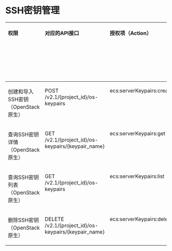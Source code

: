 # SSH密钥管理<a name="ecs_06_0013"></a>

<a name="table796561272518"></a>
<table><thead align="left"><tr id="row10966111213255"><th class="cellrowborder" valign="top" width="11.33%" id="mcps1.1.7.1.1"><p id="p1959712364512"><a name="p1959712364512"></a><a name="p1959712364512"></a>权限</p>
</th>
<th class="cellrowborder" valign="top" width="29.5%" id="mcps1.1.7.1.2"><p id="p8402164419019"><a name="p8402164419019"></a><a name="p8402164419019"></a>对应的API接口</p>
</th>
<th class="cellrowborder" valign="top" width="23.09%" id="mcps1.1.7.1.3"><p id="p2040214445018"><a name="p2040214445018"></a><a name="p2040214445018"></a>授权项（Action）</p>
</th>
<th class="cellrowborder" valign="top" width="17.91%" id="mcps1.1.7.1.4"><p id="p22519318453"><a name="p22519318453"></a><a name="p22519318453"></a>依赖的授权项</p>
</th>
<th class="cellrowborder" valign="top" width="10.18%" id="mcps1.1.7.1.5"><p id="p84029445019"><a name="p84029445019"></a><a name="p84029445019"></a>IAM项目</p>
<p id="p12578131324712"><a name="p12578131324712"></a><a name="p12578131324712"></a>(Project)</p>
</th>
<th class="cellrowborder" valign="top" width="7.99%" id="mcps1.1.7.1.6"><p id="p1999212348459"><a name="p1999212348459"></a><a name="p1999212348459"></a>企业项目</p>
<p id="p1026502118478"><a name="p1026502118478"></a><a name="p1026502118478"></a>(Enterprise Project)</p>
</th>
</tr>
</thead>
<tbody><tr id="row796681232520"><td class="cellrowborder" valign="top" width="11.33%" headers="mcps1.1.7.1.1 "><p id="p36571412162316"><a name="p36571412162316"></a><a name="p36571412162316"></a>创建和导入SSH密钥（OpenStack原生）</p>
</td>
<td class="cellrowborder" valign="top" width="29.5%" headers="mcps1.1.7.1.2 "><p id="p2217113414398"><a name="p2217113414398"></a><a name="p2217113414398"></a>POST /v2.1/{project_id}/os-keypairs</p>
</td>
<td class="cellrowborder" valign="top" width="23.09%" headers="mcps1.1.7.1.3 "><p id="p202471359152116"><a name="p202471359152116"></a><a name="p202471359152116"></a>ecs:serverKeypairs:create</p>
</td>
<td class="cellrowborder" valign="top" width="17.91%" headers="mcps1.1.7.1.4 "><p id="p12288111932314"><a name="p12288111932314"></a><a name="p12288111932314"></a>-</p>
</td>
<td class="cellrowborder" valign="top" width="10.18%" headers="mcps1.1.7.1.5 "><p id="p1178918181914"><a name="p1178918181914"></a><a name="p1178918181914"></a>√</p>
</td>
<td class="cellrowborder" valign="top" width="7.99%" headers="mcps1.1.7.1.6 "><p id="p578171820196"><a name="p578171820196"></a><a name="p578171820196"></a>×</p>
</td>
</tr>
<tr id="row179662012132520"><td class="cellrowborder" valign="top" width="11.33%" headers="mcps1.1.7.1.1 "><p id="p565712127235"><a name="p565712127235"></a><a name="p565712127235"></a>查询SSH密钥详情（OpenStack原生）</p>
</td>
<td class="cellrowborder" valign="top" width="29.5%" headers="mcps1.1.7.1.2 "><p id="p2360123823916"><a name="p2360123823916"></a><a name="p2360123823916"></a>GET /v2.1/{project_id}/os-keypairs/{keypair_name}</p>
</td>
<td class="cellrowborder" valign="top" width="23.09%" headers="mcps1.1.7.1.3 "><p id="p1329680112212"><a name="p1329680112212"></a><a name="p1329680112212"></a>ecs:serverKeypairs:get</p>
</td>
<td class="cellrowborder" valign="top" width="17.91%" headers="mcps1.1.7.1.4 "><p id="p15288181913238"><a name="p15288181913238"></a><a name="p15288181913238"></a>-</p>
</td>
<td class="cellrowborder" valign="top" width="10.18%" headers="mcps1.1.7.1.5 "><p id="p1423520574243"><a name="p1423520574243"></a><a name="p1423520574243"></a>√</p>
</td>
<td class="cellrowborder" valign="top" width="7.99%" headers="mcps1.1.7.1.6 "><p id="p723515719248"><a name="p723515719248"></a><a name="p723515719248"></a>×</p>
</td>
</tr>
<tr id="row2096611215254"><td class="cellrowborder" valign="top" width="11.33%" headers="mcps1.1.7.1.1 "><p id="p16571612142319"><a name="p16571612142319"></a><a name="p16571612142319"></a>查询SSH密钥列表（OpenStack原生）</p>
</td>
<td class="cellrowborder" valign="top" width="29.5%" headers="mcps1.1.7.1.2 "><p id="p203891743103910"><a name="p203891743103910"></a><a name="p203891743103910"></a>GET /v2.1/{project_id}/os-keypairs</p>
</td>
<td class="cellrowborder" valign="top" width="23.09%" headers="mcps1.1.7.1.3 "><p id="p543601132220"><a name="p543601132220"></a><a name="p543601132220"></a>ecs:serverKeypairs:list</p>
</td>
<td class="cellrowborder" valign="top" width="17.91%" headers="mcps1.1.7.1.4 "><p id="p182889191234"><a name="p182889191234"></a><a name="p182889191234"></a>-</p>
</td>
<td class="cellrowborder" valign="top" width="10.18%" headers="mcps1.1.7.1.5 "><p id="p1064255862418"><a name="p1064255862418"></a><a name="p1064255862418"></a>√</p>
</td>
<td class="cellrowborder" valign="top" width="7.99%" headers="mcps1.1.7.1.6 "><p id="p176425585248"><a name="p176425585248"></a><a name="p176425585248"></a>×</p>
</td>
</tr>
<tr id="row1896617127258"><td class="cellrowborder" valign="top" width="11.33%" headers="mcps1.1.7.1.1 "><p id="p126572127231"><a name="p126572127231"></a><a name="p126572127231"></a>删除SSH密钥（OpenStack原生）</p>
</td>
<td class="cellrowborder" valign="top" width="29.5%" headers="mcps1.1.7.1.2 "><p id="p160084713911"><a name="p160084713911"></a><a name="p160084713911"></a>DELETE /v2.1/{project_id}/os-keypairs/{keypair_name}</p>
</td>
<td class="cellrowborder" valign="top" width="23.09%" headers="mcps1.1.7.1.3 "><p id="p535318242220"><a name="p535318242220"></a><a name="p535318242220"></a>ecs:serverKeypairs:delete</p>
</td>
<td class="cellrowborder" valign="top" width="17.91%" headers="mcps1.1.7.1.4 "><p id="p182881519132314"><a name="p182881519132314"></a><a name="p182881519132314"></a>-</p>
</td>
<td class="cellrowborder" valign="top" width="10.18%" headers="mcps1.1.7.1.5 "><p id="p18798195932419"><a name="p18798195932419"></a><a name="p18798195932419"></a>√</p>
</td>
<td class="cellrowborder" valign="top" width="7.99%" headers="mcps1.1.7.1.6 "><p id="p3798135912420"><a name="p3798135912420"></a><a name="p3798135912420"></a>×</p>
</td>
</tr>
</tbody>
</table>

